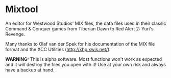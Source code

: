 # Mixtool
An editor for Westwood Studios' MIX files, the data files used in their classic Command & Conquer games from Tiberian Dawn to Red Alert 2: Yuri's Revenge.

Many thanks to Olaf van der Spek for his documentation of the MIX file format and the XCC Utilities (http://xhp.xwis.net/).

**WARNING:** This is alpha software. Most functions won't work as expected and it _will_ destroy the files you open with it! Use at your own risk and always have a backup at hand.
